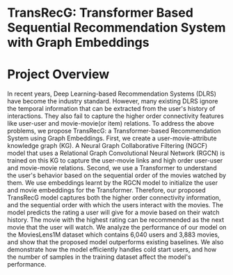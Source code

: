 # TransRecG: Transformer Based Sequential Recommendation System with Graph Embeddings

# Project Overview 
In recent years, Deep Learning-based Recommendation Systems (DLRS) have become the industry standard. However, many existing DLRS ignore the temporal information that 
can be extracted from the user's history of interactions. They also fail to capture the higher order connectivity features like user-user and movie-movie(or item) 
relations. To address the above problems, we propose TransRecG: a Transformer-based Recommendation System using Graph Embeddings. First, we create a user-movie-attribute
knowledge graph (KG). A Neural Graph Collaborative Filtering (NGCF) model that uses a Relational Graph Convolutional Neural Network (RGCN) is trained on this KG to 
capture the user-movie links and high order user-user and movie-movie relations. Second, we use a Transformer to understand the user's behavior based on the sequential
order of the movies watched by them. We use embeddings learnt by the RGCN model to initialize the user and movie embeddings for the Transformer. Therefore, our proposed
TransRecG model captures both the higher order connectivity information, and the sequential order with which the users interact with the movies. The model predicts the
rating a user will give for a movie based on their watch history. The movie with the highest rating can be recommended as the next movie that the user will watch.
We analyze the performance of our model on the MoviesLens1M dataset which contains 6,040 users and 3,883 movies, and show that the proposed model outperforms existing
baselines. We also demonstrate how the model efficiently handles cold start users, and how the number of samples in the training dataset affect the model's performance.  
